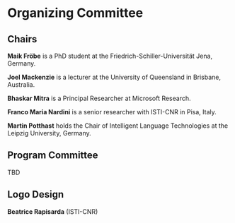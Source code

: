 # Organizing Committee

## Chairs
**Maik Fröbe** is a PhD student at the Friedrich-Schiller-Universität Jena, Germany.

**Joel Mackenzie** is a lecturer at the University of Queensland in Brisbane, Australia.

**Bhaskar Mitra** is a Principal Researcher at Microsoft Research.

**Franco Maria Nardini** is a senior researcher with ISTI-CNR in Pisa, Italy.

**Martin Potthast** holds the Chair of Intelligent Language Technologies at the Leipzig University, Germany.

## Program Committee

TBD

## Logo Design

**Beatrice Rapisarda** (ISTI-CNR)
